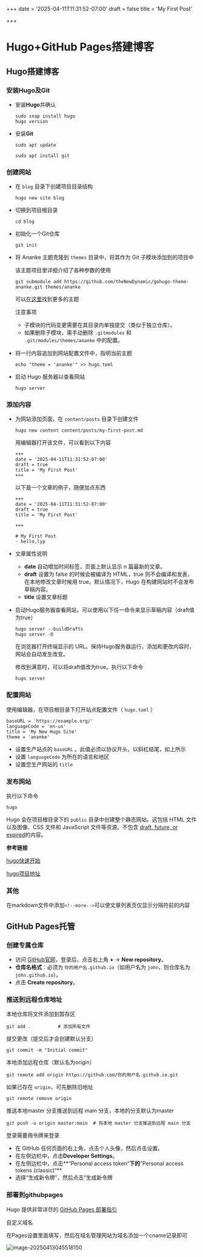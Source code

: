 +++
date = '2025-04-11T11:31:52-07:00'
draft = false
title = 'My First Post'

+++

# Hugo+GitHub Pages搭建博客
<!--more-->

## Hugo搭建博客

### 安装Hugo及Git

- 安装**Hugo**并确认

  ```
  sudo snap install hugo
  hugo version
  ```

- 安装**Git**

  ```
  sudo apt update
  
  sudo apt install git
  ```

### 创建网站

- 在 `blog` 目录下创建项目目录结构

  `hugo new site blog`

- 切换到项目根目录

  `cd blog`

- 初始化一个Git仓库

  `git init`
  
- 将 Ananke 主题克隆到 `themes` 目录中，将其作为 Git 子模块添加到的项目中

  该主题项目里详细介绍了各种参数的使用

  ```text
  git submodule add https://github.com/theNewDynamic/gohugo-theme-ananke.git themes/ananke
  ```

  可以[在这里](https://themes.gohugo.io/)找到更多的主题

  注意事项

  - 子模块的代码变更需要在其目录内单独提交（类似于独立仓库）。
  - 如果删除子模块，需手动删除 `.gitmodules` 和 `.git/modules/themes/ananke` 中的配置。

- 将一行内容追加到网站配置文件中，指明当前主题

  `echo "theme = 'ananke'" >> hugo.toml`

- 启动 Hugo 服务器以查看网站

  `hugo server`

### 添加内容

- 为网站添加页面，在 `content/posts` 目录下创建文件

  `hugo new content content/posts/my-first-post.md`

  用编辑器打开该文件，可以看到以下内容

  ```
  +++
  date = '2025-04-11T11:31:52-07:00'
  draft = true
  title = 'My First Post'
  +++
  ```
  
  
  
  以下是一个文章的例子，随便加点东西
  
  ```
  +++
  date = '2025-04-11T11:31:52-07:00'
  draft = true
  title = 'My First Post'
  
  +++
  
  # My First Post
  - hello,lyp
  ```
  
  
  
- 文章属性说明
  

  - **date** 自动增加时间标签，页面上默认显示 n 篇最新的文章。
  - **draft** 设置为 false 的时候会被编译为 HTML，true 则不会编译和发表，在本地修改文章时候用 true。默认情况下，Hugo 在构建网站时不会发布草稿内容。
  - **title** 设置文章标题
  
- 启动Hugo服务器查看网站，可以使用以下任一命令来显示草稿内容（draft值为true）

  ```
  hugo server --buildDrafts
  hugo server -D
  ```

  在浏览器打开终端显示的 URL。保持Hugo服务器运行，添加和更改内容时，网站会自动发生改变。

  修改到满意时，可以将draft值改为true。执行以下命令

  `hugo server`

### 配置网站

使用编辑器，在项目根目录下打开站点配置文件（ `hugo.toml` ）

```
baseURL = 'https://example.org/'
languageCode = 'en-us'
title = 'My New Hugo Site'
theme = 'ananke'
```

- 设置生产站点的 `baseURL` 。此值必须以协议开头，以斜杠结尾，如上所示
- 设置 `languageCode` 为所在的语言和地区
- 设置您生产网站的 `title` 

### 发布网站

执行以下命令

`hugo`

Hugo 会在项目根目录下的 `public` 目录中创建整个静态网站。这包括 HTML 文件以及图像、CSS 文件和 JavaScript 文件等资源。不包含 [draft, future, or expired](https://gohugo.io/getting-started/usage/#draft-future-and-expired-content)的内容。



**参考链接** 

[hugo快速开始](https://gohugo.io/getting-started/quick-start/)

[hugo项目地址](https://github.com/gohugoio/hugo)





### 其他



在markdown文件中添加`<!--more-->`可以使文章列表页仅显示分隔符前的内容



## GitHub Pages托管

### **创建专属仓库**

- 访问 [GitHub官网](https://github.com/)，登录后，点击右上角 **+** → **New repository**。
- **仓库名格式**：必须为 `你的用户名.github.io`（如用户名为 `john`，则仓库名为 `john.github.io`）。
- 点击 **Create repository**。

### 推送到远程仓库地址

本地仓库将文件添加到暂存区

```
git add .          # 添加所有文件
```

提交更改（提交后才会创建默认分支）

```
git commit -m "Initial commit"
```

本地添加远程仓库（默认名为origin）

```
git remote add origin https://github.com/你的用户名.github.io.git
```

如果已存在 `origin`，可先删除旧地址

```
git remote remove origin
```

推送本地master 分支推送到远程 main 分支，本地的分支默认为master

```
git push -u origin master:main  # 将本地 master 分支推送到远程 main 分支
```

登录需要用令牌来登录

- 在 GitHub 任何页面的右上角，点击个人头像，然后点击设置。
- 在左侧边栏中，点击**Developer Settings**。
- 在左侧边栏中，点击**“Personal access token”**下的**”Personal access tokens (classic)“**
- 
  选择“生成新令牌”，然后点击“生成新令牌

### 部署到githubpages

Hugo 提供非常详尽的 [GitHub Pages 部署指引](https://gohugo.io/hosting-and-deployment/hosting-on-github/)

自定义域名

在Pages设置里面填写，然后在域名管理网站为域名添加一个cname记录即可

![image-20250413045518150](https://alist.lyphahaha.top/d/onedrive/alist-for-guest/images_bed/hugo+githubpages搭建博客.assets/image-20250413045518150.png)
